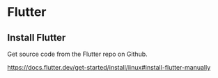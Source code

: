 # Flutter

## Install Flutter

Get source code from the Flutter repo on Github.

https://docs.flutter.dev/get-started/install/linux#install-flutter-manually
